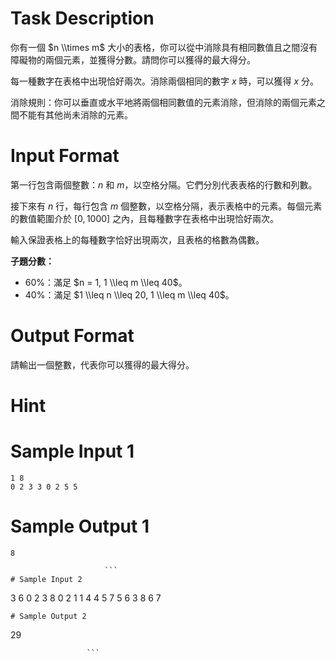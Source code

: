 # Task Description
你有一個 $n \\times m$ 大小的表格，你可以從中消除具有相同數值且之間沒有障礙物的兩個元素，並獲得分數。請問你可以獲得的最大得分。

每一種數字在表格中出現恰好兩次。消除兩個相同的數字 $x$ 時，可以獲得 $x$ 分。

消除規則：你可以垂直或水平地將兩個相同數值的元素消除，但消除的兩個元素之間不能有其他尚未消除的元素。
# Input Format
第一行包含兩個整數：$n$ 和 $m$，以空格分隔。它們分別代表表格的行數和列數。

接下來有 $n$ 行，每行包含 $m$ 個整數，以空格分隔，表示表格中的元素。每個元素的數值範圍介於 $[0, 1000]$ 之內，且每種數字在表格中出現恰好兩次。

輸入保證表格上的每種數字恰好出現兩次，且表格的格數為偶數。

**子題分數：**

* 60%：滿足 $n = 1, 1 \\leq m \\leq 40$。
* 40%：滿足 $1 \\leq n \\leq 20, 1 \\leq m \\leq 40$。
# Output Format
請輸出一個整數，代表你可以獲得的最大得分。
# Hint

# Sample Input 1
```
1 8
0 2 3 3 0 2 5 5
```
# Sample Output 1
```
8

                     ```
# Sample Input 2
```
3 6
0 2 3 8 0 2
1 1 4 4 5 7
5 6 3 8 6 7
```
# Sample Output 2
```
29

                     ```

